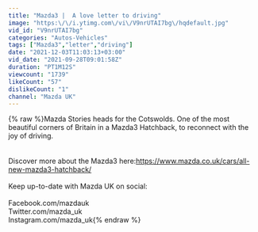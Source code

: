 ```yaml
---
title: "Mazda3 |  A love letter to driving"
image: "https:\/\/i.ytimg.com\/vi\/V9nrUTAI7bg\/hqdefault.jpg"
vid_id: "V9nrUTAI7bg"
categories: "Autos-Vehicles"
tags: ["Mazda3","letter","driving"]
date: "2021-12-03T11:03:13+03:00"
vid_date: "2021-09-28T09:01:58Z"
duration: "PT1M12S"
viewcount: "1739"
likeCount: "57"
dislikeCount: "1"
channel: "Mazda UK"
---
```

{% raw %}Mazda Stories heads for the Cotswolds. One of the most beautiful corners of Britain in a Mazda3 Hatchback,  to reconnect with the joy of driving.<br /><br /><br />Discover more about the Mazda3 here:<a rel="nofollow" target="blank" href="https://www.mazda.co.uk/cars/all-new-mazda3-hatchback/">https://www.mazda.co.uk/cars/all-new-mazda3-hatchback/</a><br /><br />Keep up-to-date with Mazda UK on social:<br /><br />Facebook.com/mazdauk<br />Twitter.com/mazda_uk<br />Instagram.com/mazda_uk{% endraw %}
